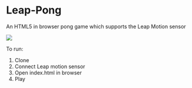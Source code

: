 Leap-Pong
==============

An HTML5 in browser pong game which supports the Leap Motion sensor

![](http://i.imgur.com/hHONLVI.png)

To run:

1. Clone
2. Connect Leap motion sensor
3. Open index.html in browser
4. Play
